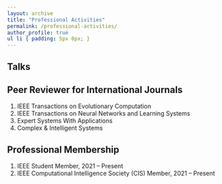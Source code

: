 ```yaml
---
layout: archive
title: "Professional Activities"
permalink: /professional-activities/
author_profile: true
ul li { padding: 5px 0px; }
---
```


## Talks
<ol>


</ol>

## Peer Reviewer for International Journals
<ol>
<li> IEEE Transactions on Evolutionary Computation </li>
<li> IEEE Transactions on Neural Networks and Learning Systems </li>
<li> Expert Systems With Applications </li>
<li> Complex & Intelligent Systems  </li>
</ol>


## Professional Membership
<ol>
<li> IEEE Student Member, 2021 – Present </li>
<li> IEEE Computational Intelligence Society (CIS) Member, 2021 – Present </li>
</ol>
